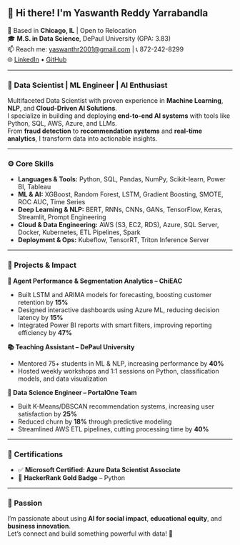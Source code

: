 ## 👋 Hi there! I'm Yaswanth Reddy Yarrabandla

📍 Based in **Chicago, IL** | Open to Relocation  
🎓 **M.S. in Data Science**, DePaul University (GPA: 3.83)  
📫 Reach me: [yaswanthr2001@gmail.com](mailto:yaswanthr2001@gmail.com) | 📞 872-242-8299  
🌐 [LinkedIn](https://www.linkedin.com/in/your-link) • [GitHub](https://github.com/your-github)

---

### 💼 Data Scientist | ML Engineer | AI Enthusiast

Multifaceted Data Scientist with proven experience in **Machine Learning**, **NLP**, and **Cloud-Driven AI Solutions**.  
I specialize in building and deploying **end-to-end AI systems** with tools like Python, SQL, AWS, Azure, and LLMs.  
From **fraud detection** to **recommendation systems** and **real-time analytics**, I transform data into actionable insights.

---

### ⚙️ Core Skills

- **Languages & Tools:** Python, SQL, Pandas, NumPy, Scikit-learn, Power BI, Tableau  
- **ML & AI:** XGBoost, Random Forest, LSTM, Gradient Boosting, SMOTE, ROC AUC, Time Series  
- **Deep Learning & NLP:** BERT, RNNs, CNNs, GANs, TensorFlow, Keras, Streamlit, Prompt Engineering  
- **Cloud & Data Engineering:** AWS (S3, EC2, RDS), Azure, SQL Server, Docker, Kubernetes, ETL Pipelines, Spark  
- **Deployment & Ops:** Kubeflow, TensorRT, Triton Inference Server  

---

### 🚀 Projects & Impact

**🎯 Agent Performance & Segmentation Analytics – ChiEAC**  
- Built LSTM and ARIMA models for forecasting, boosting customer retention by **15%**  
- Designed interactive dashboards using Azure ML, reducing decision latency by **15%**  
- Integrated Power BI reports with smart filters, improving reporting efficiency by **47%**

**📚 Teaching Assistant – DePaul University**  
- Mentored 75+ students in ML & NLP, increasing performance by **40%**  
- Hosted weekly workshops and 1:1 sessions on Python, classification models, and data visualization

**🧠 Data Science Engineer – PortalOne Team**  
- Built K-Means/DBSCAN recommendation systems, increasing user satisfaction by **25%**  
- Reduced churn by **18%** through predictive modeling  
- Streamlined AWS ETL pipelines, cutting processing time by **40%**

---

### 📜 Certifications

- ✅ **Microsoft Certified: Azure Data Scientist Associate**  
- 🥇 **HackerRank Gold Badge** – Python

---

### 🧠 Passion

I’m passionate about using **AI for social impact**, **educational equity**, and **business innovation**.  
Let’s connect and build something powerful with data! 🚀
